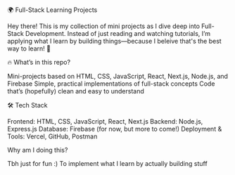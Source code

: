 🌍 Full-Stack Learning Projects

Hey there! This is my collection of mini projects as I dive deep into Full-Stack Development. Instead of just reading and watching tutorials, I’m applying what I learn by building things—because I beleive that's the best way to learn! 🚀

🔥 What’s in this repo?

Mini-projects based on HTML, CSS, JavaScript, React, Next.js, Node.js, and Firebase
Simple, practical implementations of full-stack concepts
Code that’s (hopefully) clean and easy to understand 

🛠 Tech Stack

Frontend: HTML, CSS, JavaScript, React, Next.js
Backend: Node.js, Express.js
Database: Firebase (for now, but more to come!)
Deployment & Tools: Vercel, GitHub, Postman

 Why am I doing this?

Tbh just for fun :)
To implement what I learn by actually building stuff




